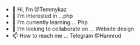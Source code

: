 - 👋 Hi, I’m @Temmykaz
- 👀 I’m interested in ...php
- 🌱 I’m currently learning ... Php
- 💞️ I’m looking to collaborate on ... Website design 
- 📫 How to reach me ... Telegram @Hannrud

<!---
Temmykaz/Temmykaz is a ✨ special ✨ repository because its `README.md` (this file) appears on your GitHub profile.
You can click the Preview link to take a look at your changes.
--->

